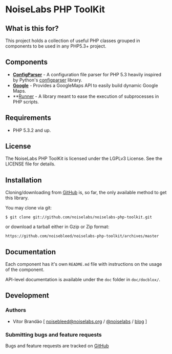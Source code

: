 NoiseLabs PHP ToolKit
=====================

What is this for?
-----------------

This project holds a collection of useful PHP classes grouped in components to be used in any PHP5.3+ project.

Components
----------

* **[ConfigParser](https://github.com/noiselabs/noiselabs-php-toolkit/tree/master/src/NoiseLabs/ToolKit/ConfigParser)** - A configuration file parser for PHP 5.3 heavily inspired by Python's [configparser](http://docs.python.org/dev/library/configparser.html) library.
* **[Google](https://github.com/noiselabs/noiselabs-php-toolkit/tree/master/src/NoiseLabs/ToolKit/Google)** - Provides a GoogleMaps API to easily build dynamic Google Maps.
* **[Runner](https://github.com/noiselabs/noiselabs-php-toolkit/tree/master/src/NoiseLabs/ToolKit/Runner) - A library meant to ease the execution of subprocesses in PHP scripts.

Requirements
------------

* PHP 5.3.2 and up.

License
-------

The NoiseLabs PHP ToolKit is licensed under the LGPLv3 License. See the LICENSE file for details.

Installation
------------

Cloning/downloading from [GitHub](https://github.com/noiselabs/noiselabs-php-toolkit) is, so far, the only available method to get this library.

You may clone via git:

	$ git clone git://github.com/noiselabs/noiselabs-php-toolkit.git

or download a tarball either in Gzip or Zip format:

	https://github.com/noisebleed/noiselabs-php-toolkit/archives/master

Documentation
-------------

Each component has it's own `README.md` file with instructions on the usage of the component.

API-level documentation is available under the `doc` folder in `doc/docblox/`.

Development
-----------

### Authors

* Vítor Brandão [ <noisebleed@noiselabs.org> / [@noiselabs](http://twitter.com/noiselabs) / [blog](http://blog.noiselabs.org) ]

### Submitting bugs and feature requests

Bugs and feature requests are tracked on [GitHub](https://github.com/noiselabs/noiselabs-php-toolkit/issues)